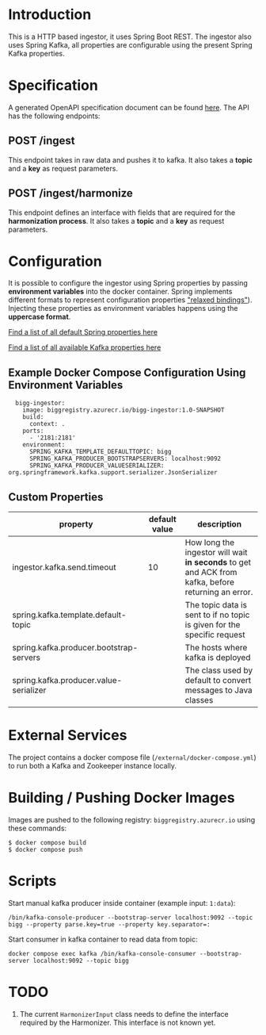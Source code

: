 # Introduction

This is a HTTP based ingestor, it uses Spring Boot REST. The ingestor also uses Spring Kafka, all properties are configurable using the present Spring Kafka properties.


# Specification

A generated OpenAPI specification document can be found [here](bigg-ingestor-openapi.json). The API has the following endpoints:

## POST /ingest

This endpoint takes in raw data and pushes it to kafka. It also takes a **topic** and a **key** as request parameters.

## POST /ingest/harmonize

This endpoint defines an interface with fields that are required for the **harmonization process**. It also takes a **topic** and a **key** as request parameters.


# Configuration

It is possible to configure the ingestor using Spring properties by passing **environment variables** into the docker container. Spring implements different formats to represent configuration properties ["relaxed bindings"](https://docs.spring.io/spring-boot/docs/2.0.x/reference/html/boot-features-external-config.html#boot-features-external-config-relaxed-binding)). Injecting these properties as environment variables happens using the **uppercase format**.

[Find a list of all default Spring properties here](https://docs.spring.io/spring-boot/docs/current/reference/html/application-properties.html)

[Find a list of all available Kafka properties here](https://gist.github.com/geunho/77f3f9a112ea327457353aa407328771)

## Example Docker Compose Configuration Using Environment Variables

```
  bigg-ingestor:
    image: biggregistry.azurecr.io/bigg-ingestor:1.0-SNAPSHOT
    build:
      context: .
    ports:
      - '2181:2181'
    environment:
      SPRING_KAFKA_TEMPLATE_DEFAULTTOPIC: bigg
      SPRING_KAFKA_PRODUCER_BOOTSTRAPSERVERS: localhost:9092
      SPRING_KAFKA_PRODUCER_VALUESERIALIZER: org.springframework.kafka.support.serializer.JsonSerializer
```

## Custom Properties

|property|default value|description|
|-|-|-|
|ingestor.kafka.send.timeout|10|How long the ingestor will wait **in seconds** to get and ACK from kafka, before returning an error.|
|spring.kafka.template.default-topic||The topic data is sent to if no topic is given for the specific request|
|spring.kafka.producer.bootstrap-servers||The hosts where kafka is deployed|
|spring.kafka.producer.value-serializer||The class used by default to convert messages to Java classes|


# External Services

The project contains a docker compose file (`/external/docker-compose.yml`) to run both a Kafka and Zookeeper instance locally.


# Building / Pushing Docker Images

Images are pushed to the following registry: `biggregistry.azurecr.io` using these commands:

```
$ docker compose build
$ docker compose push
```


# Scripts

Start manual kafka producer inside container (example input: `1:data`):

```
/bin/kafka-console-producer --bootstrap-server localhost:9092 --topic bigg --property parse.key=true --property key.separator=:
```

Start consumer in kafka container to read data from topic:

```
docker compose exec kafka /bin/kafka-console-consumer --bootstrap-server localhost:9092 --topic bigg
```

# TODO

1. The current `HarmonizerInput` class needs to define the interface required by the Harmonizer. This interface is not known yet.
